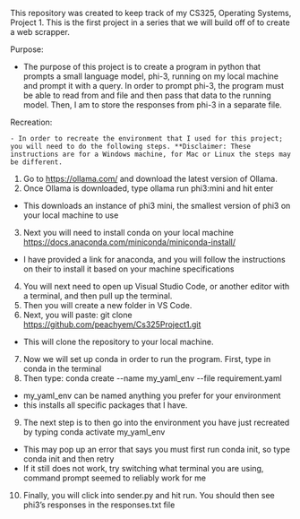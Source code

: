 This repository was created to keep track of my CS325, Operating Systems, Project 1. This is the first project in a series that we will build off of to create a web scrapper.

Purpose:

   - The purpose of this project is to create a program in python that prompts a small language model, phi-3, running on my local machine and prompt it with a query. In order to prompt phi-3, the program must be able to read from and file and then pass that data to the running model. Then, I am to store the responses from phi-3 in a separate file. 	

Recreation:

	- In order to recreate the environment that I used for this project; you will need to do the following steps. **Disclaimer: These instructions are for a Windows machine, for Mac or Linux the steps may be different.
1.	Go to https://ollama.com/ and download the latest version of Ollama.
2.	Once Ollama is downloaded, type ollama run phi3:mini and hit enter
-	This downloads an instance of phi3 mini, the smallest version of phi3 on your local machine to use
3.	Next you will need to install conda on your local machine https://docs.anaconda.com/miniconda/miniconda-install/
-	I have provided a link for anaconda, and you will follow the instructions on their to install it based on your machine specifications
4.	You will next need to open up Visual Studio Code, or another editor with a terminal, and then pull up the terminal. 
5.	Then you will create a new folder in VS Code.
6.	Next, you will paste: git clone https://github.com/peachyem/Cs325Project1.git
-	This will clone the repository to your local machine.
7.	Now we will set up conda in order to run the program. First, type in conda in the terminal
8.	Then type: conda create --name my_yaml_env --file requirement.yaml
-	my_yaml_env can be named anything you prefer for your environment
-	this installs all specific packages that I have.
9.	The next step is to then go into the environment you have just recreated by typing conda activate my_yaml_env 
-	This may pop up an error that says you must first run conda init, so type conda init and then retry
-	If it still does not work, try switching what terminal you are using, command prompt seemed to reliably work for me
10.	Finally, you will click into sender.py and hit run. You should then see phi3’s responses in the responses.txt file
	
